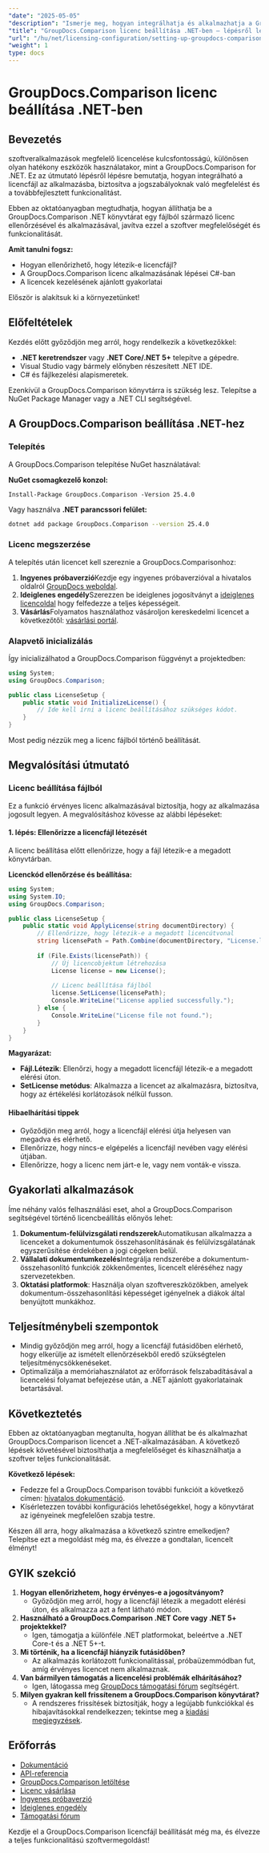 ```yaml
---
"date": "2025-05-05"
"description": "Ismerje meg, hogyan integrálhatja és alkalmazhatja a GroupDocs.Comparison licencfájlt .NET alkalmazásaiban a zökkenőmentes szoftvermegfelelőség és funkcionalitás érdekében."
"title": "GroupDocs.Comparison licenc beállítása .NET-ben – lépésről lépésre útmutató"
"url": "/hu/net/licensing-configuration/setting-up-groupdocs-comparison-license-net/"
"weight": 1
type: docs
---
```

# GroupDocs.Comparison licenc beállítása .NET-ben

## Bevezetés

szoftveralkalmazások megfelelő licencelése kulcsfontosságú, különösen olyan hatékony eszközök használatakor, mint a GroupDocs.Comparison for .NET. Ez az útmutató lépésről lépésre bemutatja, hogyan integrálható a licencfájl az alkalmazásba, biztosítva a jogszabályoknak való megfelelést és a továbbfejlesztett funkcionalitást.

Ebben az oktatóanyagban megtudhatja, hogyan állíthatja be a GroupDocs.Comparison .NET könyvtárat egy fájlból származó licenc ellenőrzésével és alkalmazásával, javítva ezzel a szoftver megfelelőségét és funkcionalitását.

**Amit tanulni fogsz:**
- Hogyan ellenőrizhető, hogy létezik-e licencfájl?
- A GroupDocs.Comparison licenc alkalmazásának lépései C#-ban
- A licencek kezelésének ajánlott gyakorlatai

Először is alakítsuk ki a környezetünket!

## Előfeltételek

Kezdés előtt győződjön meg arról, hogy rendelkezik a következőkkel:
- **.NET keretrendszer** vagy **.NET Core/.NET 5+** telepítve a gépedre.
- Visual Studio vagy bármely előnyben részesített .NET IDE.
- C# és fájlkezelési alapismeretek.

Ezenkívül a GroupDocs.Comparison könyvtárra is szükség lesz. Telepítse a NuGet Package Manager vagy a .NET CLI segítségével.

## A GroupDocs.Comparison beállítása .NET-hez

### Telepítés

A GroupDocs.Comparison telepítése NuGet használatával:

**NuGet csomagkezelő konzol:**
```shell
Install-Package GroupDocs.Comparison -Version 25.4.0
```
Vagy használva **.NET parancssori felület:**
```bash
dotnet add package GroupDocs.Comparison --version 25.4.0
```

### Licenc megszerzése

A telepítés után licencet kell szereznie a GroupDocs.Comparisonhoz:
1. **Ingyenes próbaverzió**Kezdje egy ingyenes próbaverzióval a hivatalos oldalról [GroupDocs weboldal](https://releases.groupdocs.com/comparison/net/).
2. **Ideiglenes engedély**Szerezzen be ideiglenes jogosítványt a [ideiglenes licencoldal](https://purchase.groupdocs.com/temporary-license/) hogy felfedezze a teljes képességeit.
3. **Vásárlás**Folyamatos használathoz vásároljon kereskedelmi licencet a következőtől: [vásárlási portál](https://purchase.groupdocs.com/buy).

### Alapvető inicializálás

Így inicializálhatod a GroupDocs.Comparison függvényt a projektedben:

```csharp
using System;
using GroupDocs.Comparison;

public class LicenseSetup {
    public static void InitializeLicense() {
        // Ide kell írni a licenc beállításához szükséges kódot.
    }
}
```

Most pedig nézzük meg a licenc fájlból történő beállítását.

## Megvalósítási útmutató

### Licenc beállítása fájlból

Ez a funkció érvényes licenc alkalmazásával biztosítja, hogy az alkalmazása jogosult legyen. A megvalósításhoz kövesse az alábbi lépéseket:

#### 1. lépés: Ellenőrizze a licencfájl létezését

A licenc beállítása előtt ellenőrizze, hogy a fájl létezik-e a megadott könyvtárban.

**Licenckód ellenőrzése és beállítása:**
```csharp
using System;
using System.IO;
using GroupDocs.Comparison;

public class LicenseSetup {
    public static void ApplyLicense(string documentDirectory) {
        // Ellenőrizze, hogy létezik-e a megadott licencútvonal
        string licensePath = Path.Combine(documentDirectory, "License.lic");
        
        if (File.Exists(licensePath)) {
            // Új licencobjektum létrehozása
            License license = new License();
            
            // Licenc beállítása fájlból
            license.SetLicense(licensePath);
            Console.WriteLine("License applied successfully.");
        } else {
            Console.WriteLine("License file not found.");
        }
    }
}
```

**Magyarázat:**
- **Fájl.Létezik**: Ellenőrzi, hogy a megadott licencfájl létezik-e a megadott elérési úton.
- **SetLicense metódus**: Alkalmazza a licencet az alkalmazásra, biztosítva, hogy az értékelési korlátozások nélkül fusson.

#### Hibaelhárítási tippek

- Győződjön meg arról, hogy a licencfájl elérési útja helyesen van megadva és elérhető.
- Ellenőrizze, hogy nincs-e elgépelés a licencfájl nevében vagy elérési útjában.
- Ellenőrizze, hogy a licenc nem járt-e le, vagy nem vonták-e vissza.

## Gyakorlati alkalmazások

Íme néhány valós felhasználási eset, ahol a GroupDocs.Comparison segítségével történő licencbeállítás előnyös lehet:
1. **Dokumentum-felülvizsgálati rendszerek**Automatikusan alkalmazza a licenceket a dokumentumok összehasonlításának és felülvizsgálatának egyszerűsítése érdekében a jogi cégeken belül.
2. **Vállalati dokumentumkezelés**Integrálja rendszerébe a dokumentum-összehasonlító funkciók zökkenőmentes, licencelt eléréséhez nagy szervezetekben.
3. **Oktatási platformok**: Használja olyan szoftvereszközökben, amelyek dokumentum-összehasonlítási képességet igényelnek a diákok által benyújtott munkákhoz.

## Teljesítménybeli szempontok

- Mindig győződjön meg arról, hogy a licencfájl futásidőben elérhető, hogy elkerülje az ismételt ellenőrzésekből eredő szükségtelen teljesítménycsökkenéseket.
- Optimalizálja a memóriahasználatot az erőforrások felszabadításával a licencelési folyamat befejezése után, a .NET ajánlott gyakorlatainak betartásával.

## Következtetés

Ebben az oktatóanyagban megtanulta, hogyan állíthat be és alkalmazhat GroupDocs.Comparison licencet a .NET-alkalmazásában. A következő lépések követésével biztosíthatja a megfelelőséget és kihasználhatja a szoftver teljes funkcionalitását. 

**Következő lépések:**
- Fedezze fel a GroupDocs.Comparison további funkcióit a következő címen: [hivatalos dokumentáció](https://docs.groupdocs.com/comparison/net/).
- Kísérletezzen további konfigurációs lehetőségekkel, hogy a könyvtárat az igényeinek megfelelően szabja testre.

Készen áll arra, hogy alkalmazása a következő szintre emelkedjen? Telepítse ezt a megoldást még ma, és élvezze a gondtalan, licencelt élményt!

## GYIK szekció

1. **Hogyan ellenőrizhetem, hogy érvényes-e a jogosítványom?**
   - Győződjön meg arról, hogy a licencfájl létezik a megadott elérési úton, és alkalmazza azt a fent látható módon.
2. **Használható a GroupDocs.Comparison .NET Core vagy .NET 5+ projektekkel?**
   - Igen, támogatja a különféle .NET platformokat, beleértve a .NET Core-t és a .NET 5+-t.
3. **Mi történik, ha a licencfájl hiányzik futásidőben?**
   - Az alkalmazás korlátozott funkcionalitással, próbaüzemmódban fut, amíg érvényes licencet nem alkalmaznak.
4. **Van bármilyen támogatás a licencelési problémák elhárításához?**
   - Igen, látogassa meg [GroupDocs támogatási fórum](https://forum.groupdocs.com/c/comparison/) segítségért.
5. **Milyen gyakran kell frissítenem a GroupDocs.Comparison könyvtárat?**
   - A rendszeres frissítések biztosítják, hogy a legújabb funkciókkal és hibajavításokkal rendelkezzen; tekintse meg a [kiadási megjegyzések](https://releases.groupdocs.com/comparison/net/).

## Erőforrás
- [Dokumentáció](https://docs.groupdocs.com/comparison/net/)
- [API-referencia](https://reference.groupdocs.com/comparison/net/)
- [GroupDocs.Comparison letöltése](https://releases.groupdocs.com/comparison/net/)
- [Licenc vásárlása](https://purchase.groupdocs.com/buy)
- [Ingyenes próbaverzió](https://releases.groupdocs.com/comparison/net/)
- [Ideiglenes engedély](https://purchase.groupdocs.com/temporary-license/)
- [Támogatási fórum](https://forum.groupdocs.com/c/comparison/)

Kezdje el a GroupDocs.Comparison licencfájl beállítását még ma, és élvezze a teljes funkcionalitású szoftvermegoldást!